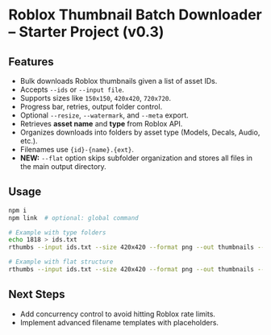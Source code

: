 # Roblox Thumbnail Batch Downloader – Starter Project (v0.3)

## Features
- Bulk downloads Roblox thumbnails given a list of asset IDs.
- Accepts `--ids` or `--input file`.
- Supports sizes like `150x150`, `420x420`, `720x720`.
- Progress bar, retries, output folder control.
- Optional `--resize`, `--watermark`, and `--meta` export.
- Retrieves **asset name** and **type** from Roblox API.
- Organizes downloads into folders by asset type (Models, Decals, Audio, etc.).
- Filenames use `{id}-{name}.{ext}`.
- **NEW:** `--flat` option skips subfolder organization and stores all files in the main output directory.

## Usage
```bash
npm i
npm link  # optional: global command

# Example with type folders
echo 1818 > ids.txt
rthumbs --input ids.txt --size 420x420 --format png --out thumbnails --meta

# Example with flat structure
rthumbs --input ids.txt --size 420x420 --format png --out thumbnails --flat
```

## Next Steps
- Add concurrency control to avoid hitting Roblox rate limits.
- Implement advanced filename templates with placeholders.
